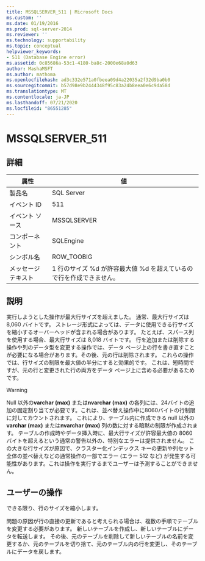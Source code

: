 ```yaml
---
title: MSSQLSERVER_511 | Microsoft Docs
ms.custom: ''
ms.date: 01/19/2016
ms.prod: sql-server-2014
ms.reviewer: ''
ms.technology: supportability
ms.topic: conceptual
helpviewer_keywords:
- 511 (Database Engine error)
ms.assetid: 0c85686a-53c1-4180-ba8c-2000e68a0d63
author: MashaMSFT
ms.author: mathoma
ms.openlocfilehash: ad3c332e571a0fbeea09d4a22035a2f32d9ba0b0
ms.sourcegitcommit: b57d98e9b2444348f95c83a24b8eea0e6c9da58d
ms.translationtype: MT
ms.contentlocale: ja-JP
ms.lasthandoff: 07/21/2020
ms.locfileid: "86551285"
---
```

# <a name="mssqlserver_511"></a>MSSQLSERVER_511
    
## <a name="details"></a>詳細  
  
|属性|値|  
|-|-|  
|製品名|SQL Server|  
|イベント ID|511|  
|イベント ソース|MSSQLSERVER|  
|コンポーネント|SQLEngine|  
|シンボル名|ROW_TOOBIG|  
|メッセージ テキスト|1 行のサイズ %d が許容最大値 %d を超えているので行を作成できません。|  
  
## <a name="explanation"></a>説明  
 実行しようとした操作が最大行サイズを超えました。 通常、最大行サイズは 8,060 バイトです。 ストレージ形式によっては、データに使用できる行サイズを縮小するオーバーヘッドが含まれる場合があります。 たとえば、スパース列を使用する場合、最大行サイズは 8,018 バイトです。 行を追加または削除する操作や列のデータ型を変更する操作では、データ ページ上の行を書き直すことが必要になる場合があります。その後、元の行は削除されます。 これらの操作では、行サイズの制限を最大値の半分にすると効果的です。 これは、短時間ですが、元の行と変更された行の両方をデータ ページ上に含める必要があるためです。  
  
> [!WARNING]  
>  Null 以外の**varchar (max)** または**nvarchar (max)** の各列には、24バイトの追加の固定割り当てが必要です。これは、並べ替え操作中に8060バイトの行制限に対してカウントされます。 これにより、テーブル内に作成できる null 以外の**varchar (max)** または**nvarchar (max)** 列の数に対する暗黙の制限が作成されます。 テーブルの作成時やデータ挿入時に、最大行サイズが許容最大値の 8060 バイトを超えるという通常の警告以外の、特別なエラーは提供されません。 この大きな行サイズが原因で、クラスター化インデックス キーの更新や列セット全体の並べ替えなどの通常操作の一部でエラー (エラー 512 など) が発生する可能性があります。これは操作を実行するまでユーザーは予測することができません。  
  
## <a name="user-action"></a>ユーザーの操作  
 できる限り、行のサイズを縮小します。  
  
 問題の原因が行の直接の更新であると考えられる場合は、複数の手順でテーブルを変更する必要があります。 新しいテーブルを作成し、新しいテーブルにデータを転送します。 その後、元のテーブルを削除して新しいテーブルの名前を変更するか、元のテーブルを切り捨て、元のテーブル内の行を変更し、そのテーブルにデータを戻します。  
  
  

